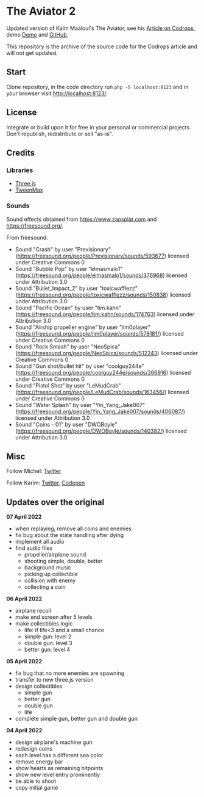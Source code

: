 # The Aviator 2

Updated version of Kaim Maaloul's The Aviator, see his [Article on Codrops](http://tympanus.net/codrops/?p=26501), demo [Demo](http://tympanus.net/Tutorials/TheAviator/) and [GitHub](https://github.com/yakudoo/TheAviator).

This repository is the archive of the source code for the Codrops article and will not get updated.


## Start

Clone repository, in the code directory run `php -S localhost:8123` and in your browser visit [http://localhost:8123/](http://localhost:8123/).


## License

Integrate or build upon it for free in your personal or commercial projects. Don't republish, redistribute or sell "as-is". 



## Credits

### Libraries

- [Three.js](http://threejs.org/)
- [TweenMax](http://greensock.com)


### Sounds

Sound effects obtained from https://www.zapsplat.com and https://freesound.org/.

From freesound:

 - Sound "Crash" by user "Previsionary" (https://freesound.org/people/Previsionary/sounds/593677) licensed under Creative Commons 0
 - Sound "Bubble Pop" by user "elmasmalo1" (https://freesound.org/people/elmasmalo1/sounds/376968) licensed under Attribution 3.0
 - Sound "Bullet_Impact_2" by user "toxicwafflezz" (https://freesound.org/people/toxicwafflezz/sounds/150838) licensed under Attribution 3.0
 - Sound "Pacific Ocean" by user "tim.kahn" (https://freesound.org/people/tim.kahn/sounds/174763) licensed under Attribution 3.0
 - Sound "Airship propeller engine" by user "ilm0player" (https://freesound.org/people/ilm0player/sounds/578181/) licensed under Creative Commons 0
 - Sound "Rock Smash" by user "NeoSpica" (https://freesound.org/people/NeoSpica/sounds/512243) licensed under Creative Commons 0
 - Sound "Gun shot/bullet hit" by user "coolguy244e" (https://freesound.org/people/coolguy244e/sounds/266916) licensed under Creative Commons 0
 - Sound "Pistol Shot" by user "LeMudCrab" (https://freesound.org/people/LeMudCrab/sounds/163456/) licensed under Creative Commons 0
 - Sound "Water Splash" by user "Yin_Yang_Jake007" (https://freesound.org/people/Yin_Yang_Jake007/sounds/406087/) licensed under Attribution 3.0
 - Sound "Coins - 01" by user "DWOBoyle" (https://freesound.org/people/DWOBoyle/sounds/140382/) licensed under Attribution 3.0


## Misc

Follow Michel: [Twitter](https://twitter.com/MichelOliverH)

Follow Karim: [Twitter](https://twitter.com/yakudoo), [Codepen](http://codepen.io/Yakudoo/)


## Updates over the original

**07 April 2022**
 - when replaying, remove all coins and enemies
 - fix bug about the state handling after dying
 - implement all audio
 - find audio files
      - propeller/airplane sound
      - shooting simple, double, better
      - background music
      - picking up collectible
      - collision with enemy
      - collecting a coin

**06 April 2022**
 - airplane recoil
 - make end screen after 5 levels
 - make collectibles logic
      - life: if life<3 and a small chance
      - simple gun: level 2
      - double gun: level 3
      - better gun: level 4

**05 April 2022**
 - fix bug that no more enemies are spawning
 - transfer to new three.js version
 - design collectibles
      - simple gun
      - better gun
      - double gun
      - life
 - complete simple gun, better gun and double gun

**04 April 2022**
 - design airplane's machine gun
 - redesign coins
 - each level has a different sea color
 - remove energy bar
 - show hearts as remaining hitpoints
 - show new level entry prominently
 - be able to shoot
 - copy initial game
